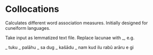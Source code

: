 # Collocations
Calculates different word association measures. Initially designed for cuneiform languages.

Take input as lemmatized text file. Replace lacunae with _, e.g.

_ tuku _ palāhu _ sa dug _ kašādu _ nam kud ilu rabû arāru e gi
